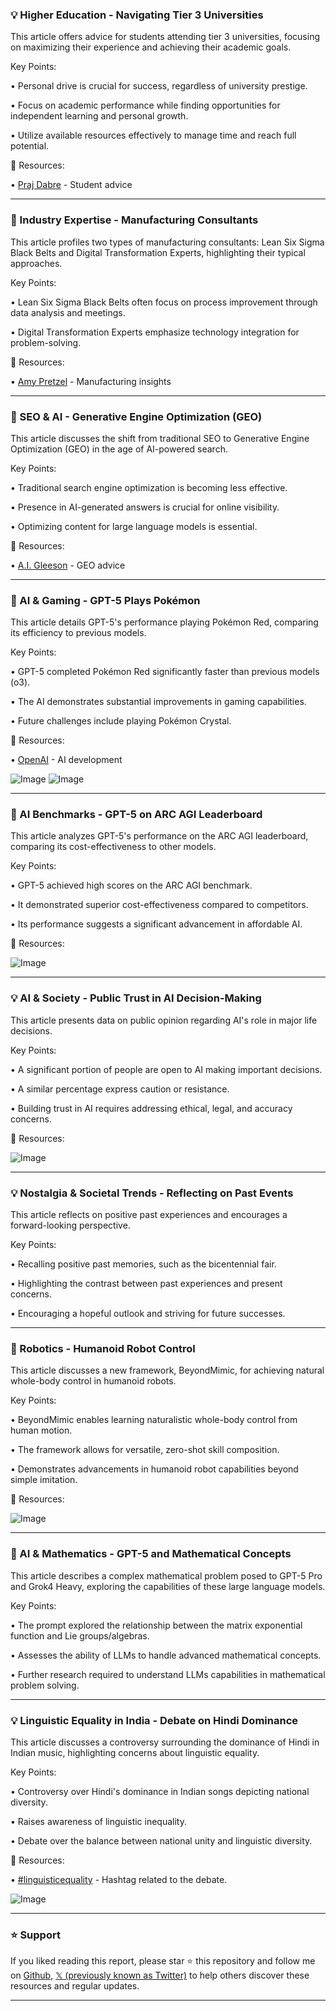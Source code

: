 ### 💡 Higher Education - Navigating Tier 3 Universities

This article offers advice for students attending tier 3 universities, focusing on maximizing their experience and achieving their academic goals.

Key Points:

•  Personal drive is crucial for success, regardless of university prestige.


•  Focus on academic performance while finding opportunities for independent learning and personal growth.


•  Utilize available resources effectively to manage time and reach full potential.


🔗 Resources:

• [Praj Dabre](https://x.com/prajdabre) -  Student advice


---
### 🤖 Industry Expertise - Manufacturing Consultants

This article profiles two types of manufacturing consultants: Lean Six Sigma Black Belts and Digital Transformation Experts, highlighting their typical approaches.

Key Points:

• Lean Six Sigma Black Belts often focus on process improvement through data analysis and meetings.


• Digital Transformation Experts emphasize technology integration for problem-solving.


🔗 Resources:

• [Amy Pretzel](https://x.com/amypretzel) - Manufacturing insights


---
### 🚀 SEO & AI - Generative Engine Optimization (GEO)

This article discusses the shift from traditional SEO to Generative Engine Optimization (GEO) in the age of AI-powered search.

Key Points:

• Traditional search engine optimization is becoming less effective.


•  Presence in AI-generated answers is crucial for online visibility.


•  Optimizing content for large language models is essential.



🔗 Resources:

• [A.I. Gleeson](https://x.com/aigleeson) -  GEO advice


---
### 🤖 AI & Gaming - GPT-5 Plays Pokémon

This article details GPT-5's performance playing Pokémon Red, comparing its efficiency to previous models.

Key Points:

• GPT-5 completed Pokémon Red significantly faster than previous models (o3).


•  The AI demonstrates substantial improvements in gaming capabilities.


•  Future challenges include playing Pokémon Crystal.


🔗 Resources:

• [OpenAI](https://x.com/OpenAI) -  AI development


![Image](https://pbs.twimg.com/media/GyUI7kYXMAIA2Ux?format=jpg&name=small)
![Image](https://pbs.twimg.com/media/GySvEMXX0AMicZm?format=jpg&name=240x240)


---
### 🤖 AI Benchmarks - GPT-5 on ARC AGI Leaderboard

This article analyzes GPT-5's performance on the ARC AGI leaderboard, comparing its cost-effectiveness to other models.

Key Points:

• GPT-5 achieved high scores on the ARC AGI benchmark.


•  It demonstrated superior cost-effectiveness compared to competitors.


•  Its performance suggests a significant advancement in affordable AI.


🔗 Resources:


![Image](https://pbs.twimg.com/media/GyiL9gZXsAA6IdC?format=jpg&name=small)


---
### 💡 AI & Society - Public Trust in AI Decision-Making

This article presents data on public opinion regarding AI's role in major life decisions.

Key Points:

• A significant portion of people are open to AI making important decisions.


•  A similar percentage express caution or resistance.


•  Building trust in AI requires addressing ethical, legal, and accuracy concerns.


🔗 Resources:


![Image](https://pbs.twimg.com/media/GyiLyUpagAAt-rP?format=jpg&name=small)


---
### 💡 Nostalgia & Societal Trends - Reflecting on Past Events

This article reflects on positive past experiences and encourages a forward-looking perspective.

Key Points:

•  Recalling positive past memories, such as the bicentennial fair.


•  Highlighting the contrast between past experiences and present concerns.


•  Encouraging a hopeful outlook and striving for future successes.



---
### 🤖 Robotics - Humanoid Robot Control

This article discusses a new framework, BeyondMimic, for achieving natural whole-body control in humanoid robots.

Key Points:

• BeyondMimic enables learning naturalistic whole-body control from human motion.


• The framework allows for versatile, zero-shot skill composition.


•  Demonstrates advancements in humanoid robot capabilities beyond simple imitation.


🔗 Resources:

![Image](https://pbs.twimg.com/amplify_video_thumb/1956617825159639040/img/gdojIEVHYefERX12.jpg)


---
### 🤖 AI & Mathematics - GPT-5 and Mathematical Concepts

This article describes a complex mathematical problem posed to GPT-5 Pro and Grok4 Heavy, exploring the capabilities of these large language models.

Key Points:

•  The prompt explored the relationship between the matrix exponential function and Lie groups/algebras.


•  Assesses the ability of LLMs to handle advanced mathematical concepts.


•  Further research required to understand LLMs capabilities in mathematical problem solving.



---
### 💡 Linguistic Equality in India - Debate on Hindi Dominance

This article discusses a controversy surrounding the dominance of Hindi in Indian music, highlighting concerns about linguistic equality.

Key Points:

•  Controversy over Hindi's dominance in Indian songs depicting national diversity.


•  Raises awareness of linguistic inequality.


•  Debate over the balance between national unity and linguistic diversity.


🔗 Resources:

• [#linguisticequality](https://x.com/hashtag/linguisticequality?src=hashtag_click) -  Hashtag related to the debate.


![Image](https://pbs.twimg.com/ext_tw_video_thumb/1956298946525224960/pu/img/uJPTQGTSeLd3iHi0.jpg)


---

### ⭐️ Support

If you liked reading this report, please star ⭐️ this repository and follow me on [Github](https://github.com/Drix10), [𝕏 (previously known as Twitter)](https://x.com/DRIX_10_) to help others discover these resources and regular updates.

---